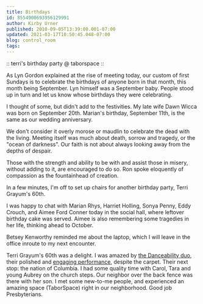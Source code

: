 ```yaml
---
title: Birthdays
id: 8554900693956129991
author: Kirby Urner
published: 2010-09-05T13:39:00.001-07:00
updated: 2021-03-17T10:50:45.048-07:00
blog: control_room
tags: 
---
```


[](https://www.flickr.com/photos/kirbyurner/albums/72157624771920091)

:: terri's birthday party @ taborspace ::

As Lyn Gordon explained at the rise of meeting today, our custom of first Sundays is to celebrate the birthdays of anyone born in that month, this month being September.  Lyn himself was a September baby.  People stood up in turn and let us know whose birthdays they were celebrating.

I thought of some, but didn't add to the festivities.  My late wife Dawn Wicca was born on September 20th.  Marian's birthday, September 11th, is the same as our wedding anniversary.

We don't consider it overly morose or maudlin to celebrate the dead with the living.  Meeting itself was much about death, sorrow and tragedy, or the "ocean of darkness".  Our faith is not about always looking away from the depths of despair.  

Those with the strength and ability to be with and assist those in misery, without adding to it, are encouraged to do so.  Ron spoke eloquently of compassion as the fountainhead of creation.

In a few minutes, I'm off to set up chairs for another birthday party, Terri Grayum's 60th.

I was happy to chat with Marian Rhys, Harriet Holling, Sonya Penny, Eddy Crouch, and Aimee Ford Conner today in the social hall, where leftover birthday cake was served.  Aimee is also remembering some tragedies in her life, thinking ahead to October.

Betsey Kenworthy reminded me about the laptop, which I will leave in the office inroute to my next encounter. 

Terri Grayum's 60th was a delight.  I was amazed by [the Danceability duo](http://danceability.com/), their polished and [engaging performance](http://www.flickr.com/photos/17157315@N00/4963854283/), despite the carpet.  Their next stop:  the nation of Columbia.  I had some quality time with Carol, Tara and young Aubrey on the church steps.  Our neighbor over the back fence was there with her son.  I met some new-to-me people, and experienced an amazing space (TaborSpace) right in our neighborhood.  Good job Presbyterians.